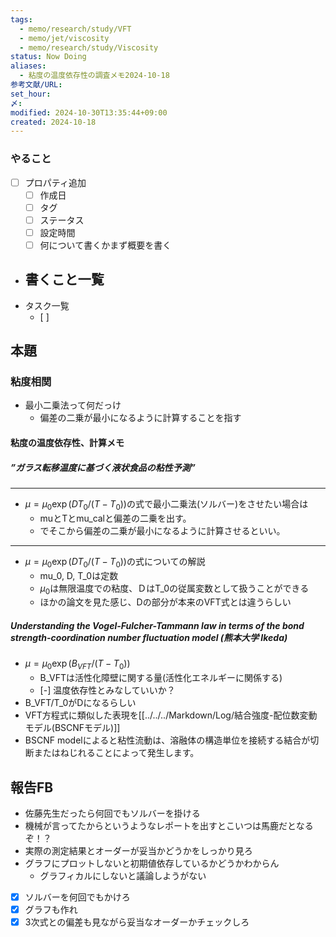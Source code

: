 ```yaml
---
tags:
  - memo/research/study/VFT
  - memo/jet/viscosity
  - memo/research/study/Viscosity
status: Now Doing
aliases:
  - 粘度の温度依存性の調査メモ2024-10-18
参考文献/URL: 
set_hour: 
〆: 
modified: 2024-10-30T13:35:44+09:00
created: 2024-10-18
---
```


### やること
- [ ] プロパティ追加
	- [ ] 作成日
	- [ ] タグ
	- [ ] ステータス
	- [ ] 設定時間
	- [ ] 何について書くかまず概要を書く
- 書くこと一覧
	- 
- タスク一覧
	- [ ] 
## 本題
### 粘度相関
- 最小二乗法って何だっけ
	- 偏差の二乗が最小になるように計算することを指す

#### 粘度の温度依存性、計算メモ
##### ”ガラス転移温度に基づく液状食品の粘性予測”
---
- $\mu=\mu_0\exp(DT_0/(T-T_0))$の式で最小二乗法(ソルバー)をさせたい場合は
	- muとTとmu_calと偏差の二乗を出す。
	- でそこから偏差の二乗が最小になるように計算させるといい。
---
- $\mu=\mu_0\exp(DT_0/(T-T_0))$の式についての解説
	- mu_0, D, T_0は定数
	- $\mu_0$は無限温度での粘度、ＤはT_0の従属変数として扱うことができる
	- ほかの論文を見た感じ、Dの部分が本来のVFT式とは違うらしい
##### Understanding the Vogel-Fulcher-Tammann law in terms of the bond strength-coordination number fluctuation model (熊本大学 Ikeda)
- $\mu=\mu_0\exp(B_{VFT}/(T-T_0))$
	- B_VFTは活性化障壁に関する量(活性化エネルギーに関係する)
	- [-] 温度依存性とみなしていいか？
- B_VFT/T_0がDになるらしい
- VFT方程式に類似した表現を[[../../../Markdown/Log/結合強度-配位数変動モデル(BSCNFモデル)]]
- BSCNF modelによると粘性流動は、溶融体の構造単位を接続する結合が切断またはねじれることによって発生します。

## 報告FB
- 佐藤先生だったら何回でもソルバーを掛ける
- 機械が言ってたからというようなレポートを出すとこいつは馬鹿だとなるぞ！？
- 実際の測定結果とオーダーが妥当かどうかをしっかり見ろ
- グラフにプロットしないと初期値依存しているかどうかわからん
	- グラフィカルにしないと議論しようがない
- [x] ソルバーを何回でもかけろ
- [x] グラフも作れ
- [x] 3次式との偏差も見ながら妥当なオーダーかチェックしろ